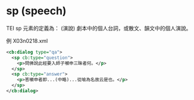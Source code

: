 # sp (speech)

TEI sp 元素的定義為： (演說) 劇本中的個人台詞，或散文、韻文中的個人演說。

例 X03n0218.xml

```xml
<cb:dialog type="qa">
  <sp cb:type="question">
    <p>問佛說此經要入師子嚬申三昧者何。</p>
  </sp>
  <sp cb:type="answer">
    <p>答嚬申者即...(中略)...從喻為名故云是也。</p>
  </sp>
</cb:dialog>
```
